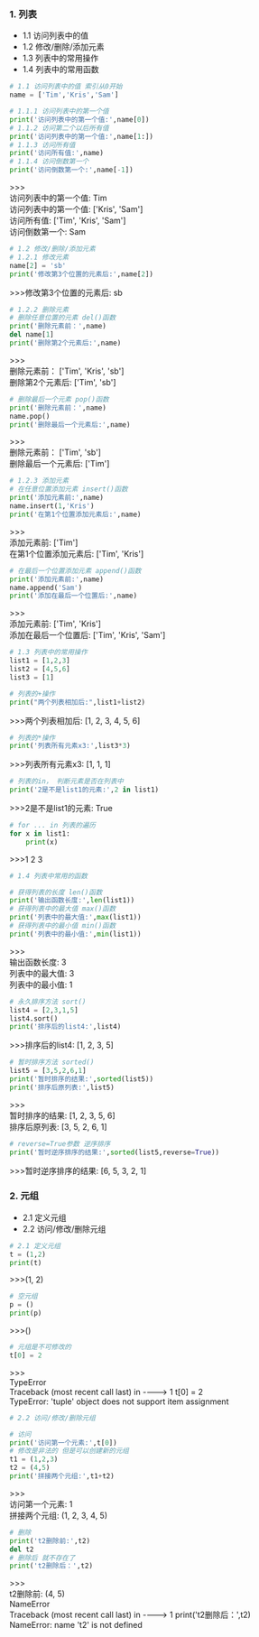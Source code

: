 ### 1. 列表
- 1.1 访问列表中的值
- 1.2 修改/删除/添加元素
- 1.3 列表中的常用操作
- 1.4 列表中的常用函数


```python
# 1.1 访问列表中的值 索引从0开始
name = ['Tim','Kris','Sam']

# 1.1.1 访问列表中的第一个值
print('访问列表中的第一个值:',name[0])
# 1.1.2 访问第二个以后所有值
print('访问列表中的第一个值:',name[1:])
# 1.1.3 访问所有值
print('访问所有值:',name)
# 1.1.4 访问倒数第一个
print('访问倒数第一个:',name[-1])
```
\>>>
<br/>
访问列表中的第一个值: Tim
<br/>
访问列表中的第一个值: ['Kris', 'Sam']
<br/>
访问所有值: ['Tim', 'Kris', 'Sam']
<br/>
访问倒数第一个: Sam

```python
# 1.2 修改/删除/添加元素
# 1.2.1 修改元素
name[2] = 'sb'
print('修改第3个位置的元素后:',name[2])
```
\>>>修改第3个位置的元素后: sb

```python
# 1.2.2 删除元素
# 删除任意位置的元素 del()函数
print('删除元素前：',name)
del name[1]
print('删除第2个元素后:',name)
```
\>>>
<br/>
删除元素前： ['Tim', 'Kris', 'sb']
<br/>
删除第2个元素后: ['Tim', 'sb']

```python
# 删除最后一个元素 pop()函数
print('删除元素前：',name)
name.pop()
print('删除最后一个元素后:',name)
```
\>>>
<br/>
删除元素前： ['Tim', 'sb']
<br/>
删除最后一个元素后: ['Tim']

```python
# 1.2.3 添加元素
# 在任意位置添加元素 insert()函数
print('添加元素前:',name)
name.insert(1,'Kris')
print('在第1个位置添加元素后:',name)
```
\>>>
<br/>
添加元素前: ['Tim']
<br/>
在第1个位置添加元素后: ['Tim', 'Kris']

```python
# 在最后一个位置添加元素 append()函数
print('添加元素前:',name)
name.append('Sam')
print('添加在最后一个位置后:',name)
```
\>>>
<br/>
添加元素前: ['Tim', 'Kris']
<br/>
添加在最后一个位置后: ['Tim', 'Kris', 'Sam']


```python
# 1.3 列表中的常用操作
list1 = [1,2,3]
list2 = [4,5,6]
list3 = [1]

# 列表的+操作
print("两个列表相加后:",list1+list2)
```
\>>>两个列表相加后: [1, 2, 3, 4, 5, 6]

```python
# 列表的*操作
print('列表所有元素x3:',list3*3)
```
\>>>列表所有元素x3: [1, 1, 1]

```python
# 列表的in， 判断元素是否在列表中
print('2是不是list1的元素:',2 in list1)
```
\>>>2是不是list1的元素: True

```python
# for ... in 列表的遍历
for x in list1:
    print(x)
```
\>>>1
2
3

```python
# 1.4 列表中常用的函数

# 获得列表的长度 len()函数
print('输出函数长度:',len(list1))
# 获得列表中的最大值 max()函数
print('列表中的最大值:',max(list1))
# 获得列表中的最小值 min()函数
print('列表中的最小值:',min(list1))
```
\>>>
<br/>
输出函数长度: 3
<br/>
列表中的最大值: 3
<br/>
列表中的最小值: 1

```python
# 永久排序方法 sort()
list4 = [2,3,1,5]
list4.sort()
print('排序后的list4:',list4)
```
\>>>排序后的list4: [1, 2, 3, 5]

```python
# 暂时排序方法 sorted()
list5 = [3,5,2,6,1]
print('暂时排序的结果:',sorted(list5))
print('排序后原列表:',list5)
```
\>>>
<br/>
暂时排序的结果: [1, 2, 3, 5, 6]
<br/>
排序后原列表: [3, 5, 2, 6, 1]

```python
# reverse=True参数 逆序排序
print('暂时逆序排序的结果:',sorted(list5,reverse=True))
```
\>>>暂时逆序排序的结果: [6, 5, 3, 2, 1]

### 2. 元组
- 2.1 定义元组
- 2.2 访问/修改/删除元组

```python
# 2.1 定义元组
t = (1,2)
print(t)
```
\>>>(1, 2)

```python
# 空元组
p = ()
print(p)
```
\>>>()

```python
# 元组是不可修改的
t[0] = 2
```
\>>>
<br/>
TypeError
<br/>                                 Traceback (most recent call last)
<ipython-input-46-0c6697a06bab> in <module>
----> 1 t[0] = 2
<br/>
TypeError: 'tuple' object does not support item assignment

```python
# 2.2 访问/修改/删除元组

# 访问
print('访问第一个元素:',t[0])
# 修改是非法的 但是可以创建新的元组
t1 = (1,2,3)
t2 = (4,5)
print('拼接两个元组:',t1+t2)
```
\>>>
<br/>
访问第一个元素: 1
<br/>
拼接两个元组: (1, 2, 3, 4, 5)

```python
# 删除
print('t2删除前:',t2)
del t2
# 删除后 就不存在了
print('t2删除后：',t2)
```
\>>>
<br/>
t2删除前: (4, 5)
<br/>
NameError
<br/>                                Traceback (most recent call last)
<ipython-input-54-180cf0a61efb> in <module>
----> 1 print('t2删除后：',t2)
<br/>
NameError: name 't2' is not defined
